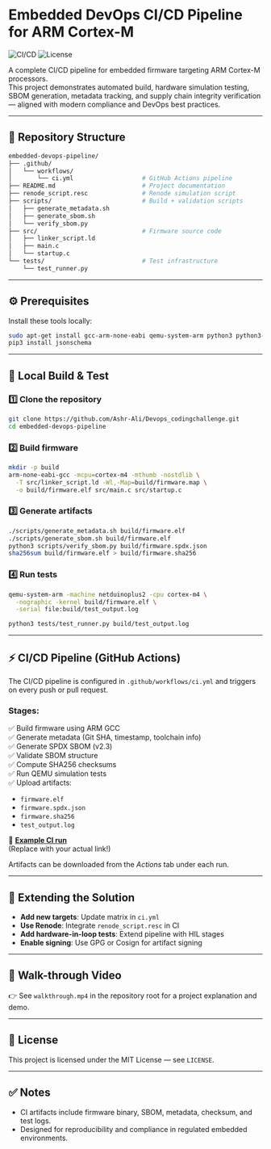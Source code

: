 
# Embedded DevOps CI/CD Pipeline for ARM Cortex-M

![CI/CD](https://img.shields.io/github/actions/workflow/status/your-username/embedded-devops-pipeline/ci.yml?label=Build%20%26%20Test)
![License](https://img.shields.io/badge/License-MIT-blue)

A complete CI/CD pipeline for embedded firmware targeting ARM Cortex-M processors.  
This project demonstrates automated build, hardware simulation testing, SBOM generation, metadata tracking, and supply chain integrity verification — aligned with modern compliance and DevOps best practices.

---

## 📂 Repository Structure

```bash
embedded-devops-pipeline/
├── .github/
│   └── workflows/
│       └── ci.yml                   # GitHub Actions pipeline
├── README.md                        # Project documentation
├── renode_script.resc               # Renode simulation script
├── scripts/                         # Build + validation scripts
│   ├── generate_metadata.sh
│   ├── generate_sbom.sh
│   └── verify_sbom.py
├── src/                             # Firmware source code
│   ├── linker_script.ld
│   ├── main.c
│   └── startup.c
└── tests/                           # Test infrastructure
    └── test_runner.py
```

---

## ⚙️ Prerequisites

Install these tools locally:

```bash
sudo apt-get install gcc-arm-none-eabi qemu-system-arm python3 python3-pip
pip3 install jsonschema
```

---

## 🚀 Local Build & Test

### 1️⃣ Clone the repository

```bash
git clone https://github.com/Ashr-Ali/Devops_codingchallenge.git
cd embedded-devops-pipeline
```

### 2️⃣ Build firmware

```bash
mkdir -p build
arm-none-eabi-gcc -mcpu=cortex-m4 -mthumb -nostdlib \
  -T src/linker_script.ld -Wl,-Map=build/firmware.map \
  -o build/firmware.elf src/main.c src/startup.c
```

### 3️⃣ Generate artifacts

```bash
./scripts/generate_metadata.sh build/firmware.elf
./scripts/generate_sbom.sh build/firmware.elf
python3 scripts/verify_sbom.py build/firmware.spdx.json
sha256sum build/firmware.elf > build/firmware.sha256
```

### 4️⃣ Run tests

```bash
qemu-system-arm -machine netduinoplus2 -cpu cortex-m4 \
  -nographic -kernel build/firmware.elf \
  -serial file:build/test_output.log

python3 tests/test_runner.py build/test_output.log
```

---

## ⚡ CI/CD Pipeline (GitHub Actions)

The CI/CD pipeline is configured in `.github/workflows/ci.yml` and triggers on every push or pull request.

### Stages:
✅ Build firmware using ARM GCC  
✅ Generate metadata (Git SHA, timestamp, toolchain info)  
✅ Generate SPDX SBOM (v2.3)  
✅ Validate SBOM structure  
✅ Compute SHA256 checksums  
✅ Run QEMU simulation tests  
✅ Upload artifacts:  
- `firmware.elf`  
- `firmware.spdx.json`  
- `firmware.sha256`  
- `test_output.log`  

🔗 **[Example CI run](https://github.com/your-username/embedded-devops-pipeline/actions)**  
(Replace with your actual link!)

Artifacts can be downloaded from the *Actions* tab under each run.

---

## 📝 Extending the Solution

- **Add new targets**: Update matrix in `ci.yml`  
- **Use Renode**: Integrate `renode_script.resc` in CI  
- **Add hardware-in-loop tests**: Extend pipeline with HIL stages  
- **Enable signing**: Use GPG or Cosign for artifact signing  

---

## 🎥 Walk-through Video

👉 See `walkthrough.mp4` in the repository root for a project explanation and demo.

---

## 📌 License

This project is licensed under the MIT License — see `LICENSE`.

---

## ✅ Notes

- CI artifacts include firmware binary, SBOM, metadata, checksum, and test logs.  
- Designed for reproducibility and compliance in regulated embedded environments.
